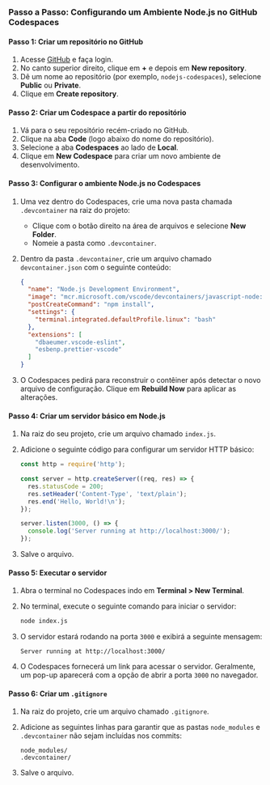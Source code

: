 ### Passo a Passo: Configurando um Ambiente Node.js no GitHub Codespaces

#### Passo 1: Criar um repositório no GitHub
1. Acesse [GitHub](https://github.com) e faça login.
2. No canto superior direito, clique em **+** e depois em **New repository**.
3. Dê um nome ao repositório (por exemplo, `nodejs-codespaces`), selecione **Public** ou **Private**.
4. Clique em **Create repository**.

#### Passo 2: Criar um Codespace a partir do repositório
1. Vá para o seu repositório recém-criado no GitHub.
2. Clique na aba **Code** (logo abaixo do nome do repositório).
3. Selecione a aba **Codespaces** ao lado de **Local**.
4. Clique em **New Codespace** para criar um novo ambiente de desenvolvimento.

#### Passo 3: Configurar o ambiente Node.js no Codespaces
1. Uma vez dentro do Codespaces, crie uma nova pasta chamada `.devcontainer` na raiz do projeto:
   - Clique com o botão direito na área de arquivos e selecione **New Folder**.
   - Nomeie a pasta como `.devcontainer`.

2. Dentro da pasta `.devcontainer`, crie um arquivo chamado `devcontainer.json` com o seguinte conteúdo:

   ```json
   {
     "name": "Node.js Development Environment",
     "image": "mcr.microsoft.com/vscode/devcontainers/javascript-node:0-18",
     "postCreateCommand": "npm install",
     "settings": {
       "terminal.integrated.defaultProfile.linux": "bash"
     },
     "extensions": [
       "dbaeumer.vscode-eslint",
       "esbenp.prettier-vscode"
     ]
   }
   ```

3. O Codespaces pedirá para reconstruir o contêiner após detectar o novo arquivo de configuração. Clique em **Rebuild Now** para aplicar as alterações.

#### Passo 4: Criar um servidor básico em Node.js
1. Na raiz do seu projeto, crie um arquivo chamado `index.js`.
2. Adicione o seguinte código para configurar um servidor HTTP básico:

   ```javascript
   const http = require('http');

   const server = http.createServer((req, res) => {
     res.statusCode = 200;
     res.setHeader('Content-Type', 'text/plain');
     res.end('Hello, World!\n');
   });

   server.listen(3000, () => {
     console.log('Server running at http://localhost:3000/');
   });
   ```

3. Salve o arquivo.

#### Passo 5: Executar o servidor
1. Abra o terminal no Codespaces indo em **Terminal > New Terminal**.
2. No terminal, execute o seguinte comando para iniciar o servidor:

   ```bash
   node index.js
   ```

3. O servidor estará rodando na porta `3000` e exibirá a seguinte mensagem:

   ```
   Server running at http://localhost:3000/
   ```

4. O Codespaces fornecerá um link para acessar o servidor. Geralmente, um pop-up aparecerá com a opção de abrir a porta `3000` no navegador.

#### Passo 6: Criar um `.gitignore`
1. Na raiz do projeto, crie um arquivo chamado `.gitignore`.
2. Adicione as seguintes linhas para garantir que as pastas `node_modules` e `.devcontainer` não sejam incluídas nos commits:

   ```
   node_modules/
   .devcontainer/
   ```

3. Salve o arquivo.

